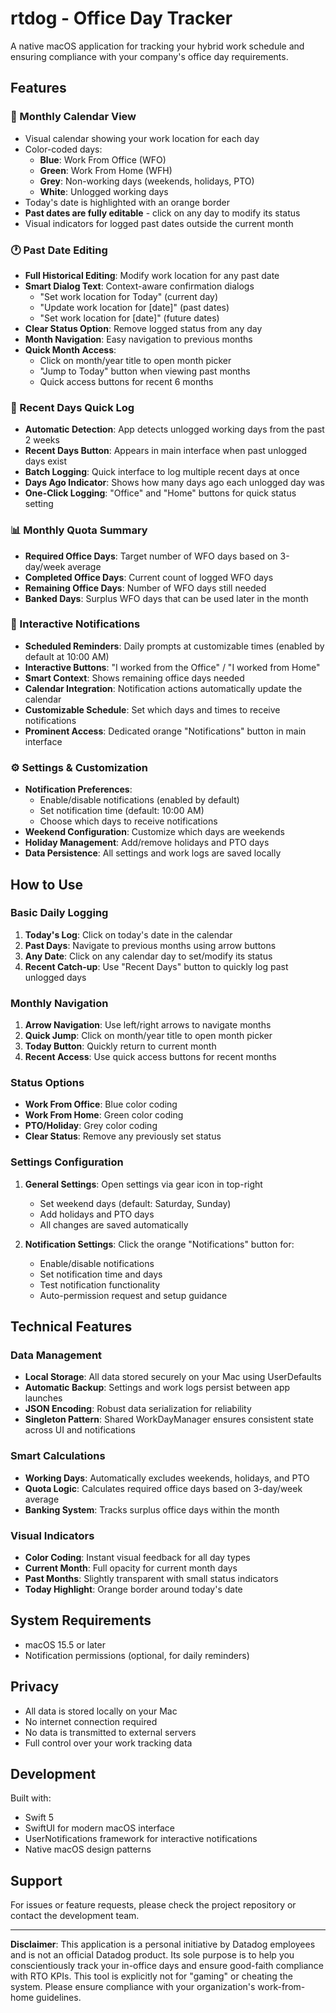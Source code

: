 # rtdog - Office Day Tracker

A native macOS application for tracking your hybrid work schedule and ensuring compliance with your company's office day requirements.

## Features

### 📅 Monthly Calendar View
- Visual calendar showing your work location for each day
- Color-coded days:
  - **Blue**: Work From Office (WFO)
  - **Green**: Work From Home (WFH)
  - **Grey**: Non-working days (weekends, holidays, PTO)
  - **White**: Unlogged working days
- Today's date is highlighted with an orange border
- **Past dates are fully editable** - click on any day to modify its status
- Visual indicators for logged past dates outside the current month

### 🕐 Past Date Editing
- **Full Historical Editing**: Modify work location for any past date
- **Smart Dialog Text**: Context-aware confirmation dialogs
  - "Set work location for Today" (current day)
  - "Update work location for [date]" (past dates)
  - "Set work location for [date]" (future dates)
- **Clear Status Option**: Remove logged status from any day
- **Month Navigation**: Easy navigation to previous months
- **Quick Month Access**: 
  - Click on month/year title to open month picker
  - "Jump to Today" button when viewing past months
  - Quick access buttons for recent 6 months

### 🔄 Recent Days Quick Log
- **Automatic Detection**: App detects unlogged working days from the past 2 weeks
- **Recent Days Button**: Appears in main interface when past unlogged days exist
- **Batch Logging**: Quick interface to log multiple recent days at once
- **Days Ago Indicator**: Shows how many days ago each unlogged day was
- **One-Click Logging**: "Office" and "Home" buttons for quick status setting

### 📊 Monthly Quota Summary
- **Required Office Days**: Target number of WFO days based on 3-day/week average
- **Completed Office Days**: Current count of logged WFO days
- **Remaining Office Days**: Number of WFO days still needed
- **Banked Days**: Surplus WFO days that can be used later in the month

### 🔔 Interactive Notifications
- **Scheduled Reminders**: Daily prompts at customizable times (enabled by default at 10:00 AM)
- **Interactive Buttons**: "I worked from the Office" / "I worked from Home"
- **Smart Context**: Shows remaining office days needed
- **Calendar Integration**: Notification actions automatically update the calendar
- **Customizable Schedule**: Set which days and times to receive notifications
- **Prominent Access**: Dedicated orange "Notifications" button in main interface

### ⚙️ Settings & Customization
- **Notification Preferences**: 
  - Enable/disable notifications (enabled by default)
  - Set notification time (default: 10:00 AM)
  - Choose which days to receive notifications
- **Weekend Configuration**: Customize which days are weekends
- **Holiday Management**: Add/remove holidays and PTO days
- **Data Persistence**: All settings and work logs are saved locally

## How to Use

### Basic Daily Logging
1. **Today's Log**: Click on today's date in the calendar
2. **Past Days**: Navigate to previous months using arrow buttons
3. **Any Date**: Click on any calendar day to set/modify its status
4. **Recent Catch-up**: Use "Recent Days" button to quickly log past unlogged days

### Monthly Navigation
1. **Arrow Navigation**: Use left/right arrows to navigate months
2. **Quick Jump**: Click on month/year title to open month picker
3. **Today Button**: Quickly return to current month
4. **Recent Access**: Use quick access buttons for recent months

### Status Options
- **Work From Office**: Blue color coding
- **Work From Home**: Green color coding  
- **PTO/Holiday**: Grey color coding
- **Clear Status**: Remove any previously set status

### Settings Configuration
1. **General Settings**: Open settings via gear icon in top-right
   - Set weekend days (default: Saturday, Sunday)
   - Add holidays and PTO days
   - All changes are saved automatically

2. **Notification Settings**: Click the orange "Notifications" button for:
   - Enable/disable notifications
   - Set notification time and days
   - Test notification functionality
   - Auto-permission request and setup guidance

## Technical Features

### Data Management
- **Local Storage**: All data stored securely on your Mac using UserDefaults
- **Automatic Backup**: Settings and work logs persist between app launches
- **JSON Encoding**: Robust data serialization for reliability
- **Singleton Pattern**: Shared WorkDayManager ensures consistent state across UI and notifications

### Smart Calculations
- **Working Days**: Automatically excludes weekends, holidays, and PTO
- **Quota Logic**: Calculates required office days based on 3-day/week average
- **Banking System**: Tracks surplus office days within the month

### Visual Indicators
- **Color Coding**: Instant visual feedback for all day types
- **Current Month**: Full opacity for current month days
- **Past Months**: Slightly transparent with small status indicators
- **Today Highlight**: Orange border around today's date

## System Requirements

- macOS 15.5 or later
- Notification permissions (optional, for daily reminders)

## Privacy

- All data is stored locally on your Mac
- No internet connection required
- No data is transmitted to external servers
- Full control over your work tracking data

## Development

Built with:
- Swift 5
- SwiftUI for modern macOS interface
- UserNotifications framework for interactive notifications
- Native macOS design patterns

## Support

For issues or feature requests, please check the project repository or contact the development team.

---

**Disclaimer**: This application is a personal initiative by Datadog employees and is not an official Datadog product. Its sole purpose is to help you conscientiously track your in-office days and ensure good-faith compliance with RTO KPIs. This tool is explicitly not for "gaming" or cheating the system. Please ensure compliance with your organization's work-from-home guidelines. 
